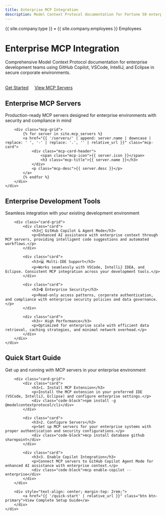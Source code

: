```yaml
---
title: Enterprise MCP Integration
description: Model Context Protocol documentation for Fortune 50 enterprise development teams
---
```


<div class="hero">
    <div class="container">
        <div class="hero-badge">{{ site.company.type }} • {{ site.company.employees }} Employees</div>
        <h1>Enterprise MCP Integration</h1>
        <p>Comprehensive Model Context Protocol documentation for enterprise development teams using GitHub Copilot, VSCode, IntelliJ, and Eclipse in secure corporate environments.</p>
        <div style="margin-top: 2rem;">
            <a href="{{ '/quick-start' | relative_url }}" class="btn btn-secondary" style="margin-right: 1rem;">Get Started</a>
            <a href="{{ '/servers' | relative_url }}" class="btn btn-primary">View MCP Servers</a>
        </div>
    </div>
</div>

<div class="section">
    <div class="container">
        <div class="section-title">
            <h2>Enterprise MCP Servers</h2>
            <p>Production-ready MCP servers designed for enterprise environments with security and compliance in mind</p>
        </div>
        
        <div class="mcp-grid">
            {% for server in site.mcp_servers %}
            <a href="{{ '/servers/' | append: server.name | downcase | replace: ' ', '-' | replace: '.', '' | relative_url }}" class="mcp-card">
                <div class="mcp-card-header">
                    <span class="mcp-icon">{{ server.icon }}</span>
                    <h3 class="mcp-title">{{ server.name }}</h3>
                </div>
                <p class="mcp-desc">{{ server.desc }}</p>
            </a>
            {% endfor %}
        </div>
    </div>
</div>

<div class="section section-alt">
    <div class="container">
        <div class="section-title">
            <h2>Enterprise Development Tools</h2>
            <p>Seamless integration with your existing development environment</p>
        </div>
        
        <div class="card-grid">
            <div class="card">
                <h3>🔧 GitHub Copilot & Agent Mode</h3>
                <p>Enhanced AI assistance with enterprise context through MCP servers, providing intelligent code suggestions and automated workflows.</p>
            </div>
            
            <div class="card">
                <h3>💻 Multi-IDE Support</h3>
                <p>Works seamlessly with VSCode, IntelliJ IDEA, and Eclipse. Consistent MCP integration across your development tools.</p>
            </div>
            
            <div class="card">
                <h3>🔒 Enterprise Security</h3>
                <p>Read-only access patterns, corporate authentication, and compliance with enterprise security policies and data governance.</p>
            </div>
            
            <div class="card">
                <h3>⚡ High Performance</h3>
                <p>Optimized for enterprise scale with efficient data retrieval, caching strategies, and minimal network overhead.</p>
            </div>
        </div>
    </div>
</div>

<div class="section">
    <div class="container">
        <div class="section-title">
            <h2>Quick Start Guide</h2>
            <p>Get up and running with MCP servers in your enterprise environment</p>
        </div>
        
        <div class="card-grid">
            <div class="card">
                <h3>1. Install MCP Extension</h3>
                <p>Install the MCP extension in your preferred IDE (VSCode, IntelliJ, Eclipse) and configure enterprise settings.</p>
                <div class="code-block">npm install -g @modelcontextprotocol/cli</div>
            </div>
            
            <div class="card">
                <h3>2. Configure Servers</h3>
                <p>Set up MCP servers for your enterprise systems with proper authentication and security configurations.</p>
                <div class="code-block">mcp install database github sharepoint</div>
            </div>
            
            <div class="card">
                <h3>3. Enable Copilot Integration</h3>
                <p>Connect MCP servers to GitHub Copilot Agent Mode for enhanced AI assistance with enterprise context.</p>
                <div class="code-block">mcp enable-copilot --enterprise</div>
            </div>
        </div>
        
        <div style="text-align: center; margin-top: 2rem;">
            <a href="{{ '/quick-start' | relative_url }}" class="btn btn-primary">View Complete Setup Guide</a>
        </div>
    </div>
</div>